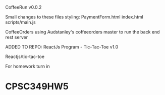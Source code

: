 CoffeeRun v0.0.2

Small changes to these files styling:
PaymentForm.html
index.html
scripts/main.js


CoffeeOrders
using Audstanley's coffeeorders master to run the back end rest server


ADDED TO REPO:
ReactJs Program - Tic-Tac-Toe v1.0

Reactjs/tic-tac-toe

For homework turn in
# CPSC349HW5
